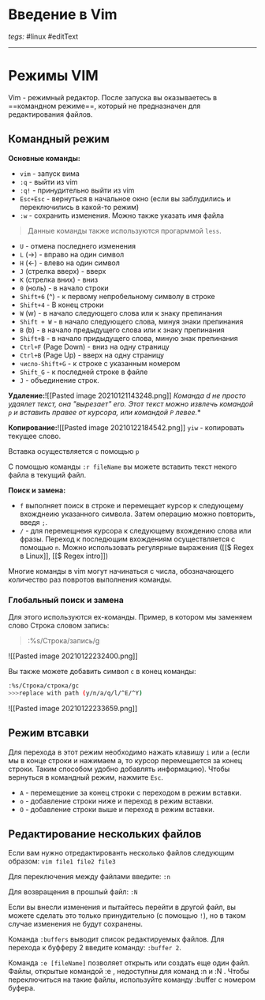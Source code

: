 # Введение в Vim
*tegs:* #linux #editText 

---
# Режимы VIM
Vim - режимный редактор. После запуска вы оказываетесь в ==командном режиме==, который не предназначен для редактирования файлов.

## Командный режим
**Основные команды:**
- `vim` - запуск вима
- `:q` - выйти из vim
- `:q!` - принудительно выйти из vim
- `Esc+Esc` - вернуться в начальное окно (если вы заблудились и переключились в какой-то режим)
- `:w` - сохранить изменения. Можно также указать имя файла

>Данные команды также используются прогарммой `less`.
- `U` - отмена последнего изменения
- `L` (->) - вправо на один символ
- `H` (<-) - влево на один символ
- `J` (стрелка вверх) - вверх
- `K` (стрелка вних) - вниз
- `0` (ноль) - в начало строки
- `Shift+6` (^) - к первому непробельному символу в строке
- `Shift+4` - В конец строки
- `W` (w) - в начало следующего слова или к знаку препинания
- `Shift + W` - в начало следующего слова, минуя знаки препинания
- `B` (b) - в начало предыдущего слова или к знаку препинания
- `Shift+B` - в начало придыдущего слова, миную знак препинания
- `Ctrl+F` (Page Down) - вниз на одну страницу
- `Ctrl+B` (Page Up) - вверх на одну страницу
- `число-Shift+G` - к строке с указанным номером
- `Shift_G` - к последней строке в файле
- `J` - объединение строк.

**Удаление:**![[Pasted image 20210121143248.png]]
*Команда d не просто удаялет текст, она "вырезает" его. Этот текст можно извлечь командой `p` и вставить правее от курсора, или командой `P` левее.**

**Копирование:**![[Pasted image 20210122184542.png]]
`yiw` - копировать текущее слово.

Вставка осуществляется с помощью `p`

С помощью команды `:r fileName` вы можете вставить текст некого файла в текущий файл.

**Поиск и замена:**
- `f` выполняет поиск в строке и перемещает курсор к следующему вхожднеию указанного символа. Затем операцию можно повторить, введя `;`.
- `/` - для перемещнеия курсора к следующему вхождению слова или фразы. Переход к последющим вхождениям осуществляется с помощью `n`. Можно использовать регулярные выражения ([[$ Regex в Linux]], [[$ Regex intro]])

Многие команды в vim могут начинаться с числа, обозначающего количество раз повротов выполнения команды.

### Глобальный поиск и замена
Для этого используются ex-команды. Пример, в котором мы заменяем слово Строка словом запись:

>:%s/Строка/запись/g

![[Pasted image 20210122232400.png]]

Вы также можете добавить символ `c` в конец команды:
```bash
:%s/Строка/строка/gc
>>>replace with path (y/n/a/q/l/^E/^Y)
```
![[Pasted image 20210122233659.png]]


## Режим втсавки
Для перехода в этот режим необходимо нажать клавишу `i` или `a` (если мы в конце строки и нажимаем a, то курсор перемещается за конец строки. Таким способом удобно добавлять информацию). Чтобы вернуться в командный режим, нажмите `Esc`. 

- `A` - перемещение за конец строки с переходом в режим вставки.
- `o` - добавление строки ниже и переход в режим вставки.
- `O` -  добавление строки выше и переход в режим вставки.

## Редактирование нескольких файлов
Если вам нужно отредактированть несколько файлов следующим образом:
`vim file1 file2 file3`

Для переключения между файлами введите:
`:n`

Для возвращения в прошлый файл:
`:N`

Если вы внесли изменения и пытайтесь перейти в другой файл, вы можете сделать это только принудительно (с помощью `!`), но в таком случае изменения не будут сохранены.

Команда `:buffers` выводит список редактируемых файлов. Для перехода к буфферу 2 введите команду: `:buffer 2`.

Команда `:e [fileName]` позволяет открыть или создать еще один файл. Файлы, открытые командой :e , недоступны для команд :n и :N . Чтобы переключиться на такие файлы, используйте команду :buffer с номером буфера.

